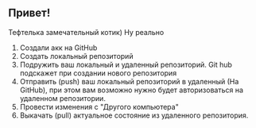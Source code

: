## Привет! 

Тефтелька замечательный котик)
Ну реально


1. Создали акк на GitHub
2. Создать локальный репозиторий
3. Подружить ваш локальный и удаленный репозиторий. Git hub подскажет при создании нового репозитория
4. Отправить (push) ваш локальный репозиторий в удаленный (На GitHub), при этом вам возможно нужно будет авторизоваться на удаленном репозитории.
5. Провести изменения с "Другого компьютера"
6. Выкачать (pull) актуальное состояние из удаленного репозитория.
